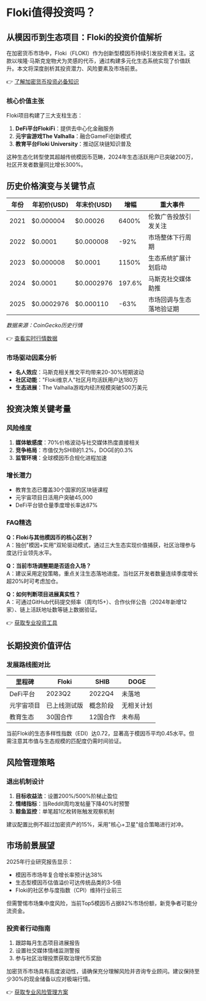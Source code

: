 # Floki值得投资吗？

## 从模因币到生态项目：Floki的投资价值解析

在加密货币市场中，Floki（FLOKI）作为创新型模因币持续引发投资者关注。这款以埃隆·马斯克宠物犬为灵感的代币，通过构建多元化生态系统实现了价值跃升。本文将深度剖析其投资潜力、风险要素及市场前景。

👉 [了解加密货币投资必备知识](https://bit.ly/okx_welcome)

### 核心价值主张
Floki项目构建了三大支柱生态：
1. **DeFi平台FlokiFi**：提供去中心化金融服务
2. **元宇宙游戏The Valhalla**：融合GameFi创新模式
3. **教育平台Floki University**：推动区块链知识普及

这种生态化转型使其超越传统模因币范畴，2024年生态活跃用户已突破200万，社区开发者数量同比增长300%。

## 历史价格演变与关键节点

| 年份   | 年初价(USD) | 年末价(USD) | 增幅   | 重大事件                          |
|--------|-------------|-------------|--------|-----------------------------------|
| 2021   | $0.000004   | $0.00026    | 6400%  | 伦敦广告投放引发关注              |
| 2022   | $0.0001     | $0.000008   | -92%   | 市场整体下行周期                  |
| 2023   | $0.000008   | $0.0001     | 1150%  | 生态系统扩展计划启动              |
| 2024   | $0.0001     | $0.0002976  | 197.6% | 马斯克社交媒体助推                |
| 2025   | $0.0002976  | $0.000110   | -63%   | 市场回调与生态落地验证期          |

*数据来源：CoinGecko历史行情*

👉 [查看实时行情数据](https://bit.ly/okx_welcome)

### 市场驱动因素分析
- **名人效应**：马斯克相关推文平均带来20-30%短期波动
- **社区动能**："Floki维京人"社区月均活跃用户达180万
- **生态进展**：The Valhalla游戏内经济规模突破500万美元

## 投资决策关键考量

### 风险维度
1. **媒体敏感度**：70%价格波动与社交媒体热度直接相关
2. **竞争格局**：市值仅为SHIB的1.2%，DOGE的0.3%
3. **监管环境**：全球模因币合规化进程加速

### 增长潜力
- 教育生态已覆盖30个国家的区块链课程
- 元宇宙项目日活用户突破45,000
- DeFi平台锁仓量季度增长率达87%

### FAQ精选

**Q：Floki与其他模因币的核心区别？**  
A：独创"模因+实用"双轮驱动模式，通过三大生态实现价值捕获，社区治理参与度达行业领先水平。

**Q：当前市场调整期是否适合入场？**  
A：建议采用定投策略，重点关注生态落地进度。当社区开发者数量连续季度增长超20%时可考虑加仓。

**Q：如何判断项目进展真实性？**  
A：可通过GitHub代码提交频率（周均15+）、合作伙伴公告（2024年新增12家）、链上活跃地址数等链上数据验证。

👉 [获取专业投资工具](https://bit.ly/okx_welcome)

## 长期投资价值评估

### 发展路线图对比
| 里程碑        | Floki             | SHIB              | DOGE              |
|---------------|-------------------|-------------------|-------------------|
| DeFi平台      | 2023Q2           | 2022Q4           | 未落地            |
| 元宇宙项目    | 已上线测试版     | 概念阶段         | 无相关计划        |
| 教育生态      | 30国合作         | 12国合作         | 未布局            |

当前Floki的生态多样性指数（EDI）达0.72，显著高于模因币平均0.45水平。但需注意其市值与生态规模的匹配度仍需时间验证。

## 风险管理策略

### 退出机制设计
1. **目标收益法**：设置200%/500%阶梯止盈位
2. **情绪指标**：当Reddit周均发帖量下降40%时预警
3. **鲸鱼监控**：单笔超1亿枚转账触发观察机制

建议配置比例不超过加密资产的15%，采用"核心+卫星"组合策略进行对冲。

## 市场前景展望

2025年行业研究报告显示：
- 模因币市场年复合增长率预计达38%
- 生态型模因币估值溢价可达传统品类的3-5倍
- Floki的社区参与度指数（CPI）维持行业前三

但需警惕市场集中度风险，当前Top5模因币占据82%市场份额，新竞争者可能分流资金。

### 投资者行动指南
1. 跟踪每月生态项目进展报告
2. 设置社交媒体情绪监测警报
3. 参与社区治理投票获取治理代币奖励

加密货币市场具有高度波动性，请确保充分理解风险并咨询专业顾问。建议保持至少30%的现金储备以应对极端行情。

👉 [获取专业风险管理方案](https://bit.ly/okx_welcome)